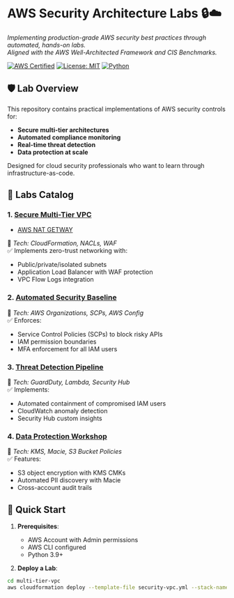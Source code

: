 # AWS Security Architecture Labs 🔒☁️

*Implementing production-grade AWS security best practices through automated, hands-on labs.  
Aligned with the AWS Well-Architected Framework and CIS Benchmarks.*

[![AWS Certified](https://img.shields.io/badge/AWS-Certified%20Solutions%20Architect-orange)](https://www.credly.com)
[![License: MIT](https://img.shields.io/badge/License-MIT-blue.svg)](LICENSE)
[![Python](https://img.shields.io/badge/Python-3.9%2B-brightgreen)](https://www.python.org/)

## 🛡️ Lab Overview

This repository contains practical implementations of AWS security controls for:
- **Secure multi-tier architectures**
- **Automated compliance monitoring**
- **Real-time threat detection**
- **Data protection at scale**

Designed for cloud security professionals who want to learn through infrastructure-as-code.

## 🧪 Labs Catalog

### 1. [Secure Multi-Tier VPC](https://github.com/ZedDonkeng/AWS-Security-Lab-Environment-/blob/main/Secure%20Multi-Tier%20VPC.md)
- [AWS NAT GETWAY](https://github.com/ZedDonkeng/AWS-Security-Lab-Environment-/blob/main/NAT-Gateway%20on%20aws.md)
  
🔧 *Tech: CloudFormation, NACLs, WAF*  
✅ Implements zero-trust networking with:  
- Public/private/isolated subnets  
- Application Load Balancer with WAF protection  
- VPC Flow Logs integration  

### 2. [Automated Security Baseline](https://github.com/ZedDonkeng/AWS-Security-Lab-Environment-/blob/main/Automated%20Security%20Baseline.md)
🔧 *Tech: AWS Organizations, SCPs, AWS Config*  
✅ Enforces:  
- Service Control Policies (SCPs) to block risky APIs  
- IAM permission boundaries  
- MFA enforcement for all IAM users  

### 3. [Threat Detection Pipeline](https://github.com/ZedDonkeng/AWS-Security-Lab-Environment-/blob/main/Threat%20Detection%20Pipeline.md)
🔧 *Tech: GuardDuty, Lambda, Security Hub*  
✅ Implements:  
- Automated containment of compromised IAM users  
- CloudWatch anomaly detection  
- Security Hub custom insights  

### 4. [Data Protection Workshop](data-protection/)
🔧 *Tech: KMS, Macie, S3 Bucket Policies*  
✅ Features:  
- S3 object encryption with KMS CMKs  
- Automated PII discovery with Macie  
- Cross-account audit trails  

## 🚀 Quick Start

1. **Prerequisites**:
   - AWS Account with Admin permissions
   - AWS CLI configured
   - Python 3.9+

2. **Deploy a Lab**:
```bash
cd multi-tier-vpc
aws cloudformation deploy --template-file security-vpc.yml --stack-name SecureVPC
